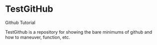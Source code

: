# TestGitHub
Github Tutorial

TestGithub is a repository for showing the bare minimums of github and how to maneuver, function, etc.
